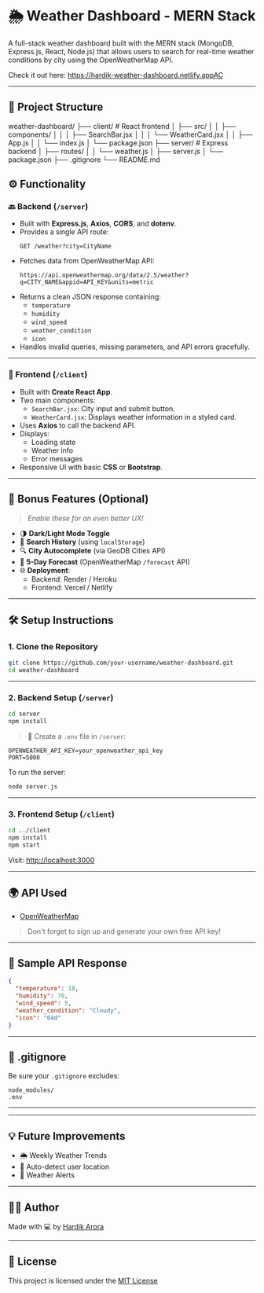 
# 🌦️ Weather Dashboard - MERN Stack

A full-stack weather dashboard built with the MERN stack (MongoDB, Express.js, React, Node.js) that allows users to search for real-time weather conditions by city using the OpenWeatherMap API.

Check it out here: https://hardik-weather-dashboard.netlify.appAC

---

## 📁 Project Structure


weather-dashboard/
├── client/                # React frontend
│   ├── src/
│   │   ├── components/
│   │   │   ├── SearchBar.jsx
│   │   │   └── WeatherCard.jsx
│   │   ├── App.js
│   │   └── index.js
│   └── package.json
├── server/                # Express backend
│   ├── routes/
│   │   └── weather.js
│   ├── server.js
│   └── package.json
├── .gitignore
└── README.md


## ⚙️ Functionality

### 🔙 Backend (`/server`)

- Built with **Express.js**, **Axios**, **CORS**, and **dotenv**.
- Provides a single API route:
  ```
  GET /weather?city=CityName
  ```
- Fetches data from OpenWeatherMap API:
  ```
  https://api.openweathermap.org/data/2.5/weather?q=CITY_NAME&appid=API_KEY&units=metric
  ```
- Returns a clean JSON response containing:
  - `temperature`
  - `humidity`
  - `wind_speed`
  - `weather_condition`
  - `icon`
- Handles invalid queries, missing parameters, and API errors gracefully.

---

### 🎨 Frontend (`/client`)

- Built with **Create React App**.
- Two main components:
  - `SearchBar.jsx`: City input and submit button.
  - `WeatherCard.jsx`: Displays weather information in a styled card.
- Uses **Axios** to call the backend API.
- Displays:
  - Loading state
  - Weather info
  - Error messages
- Responsive UI with basic **CSS** or **Bootstrap**.

---

## 🚀 Bonus Features (Optional)

> _Enable these for an even better UX!_

- 🌗 **Dark/Light Mode Toggle**
- 🧠 **Search History** (using `localStorage`)
- 🔍 **City Autocomplete** (via GeoDB Cities API)
- 📆 **5-Day Forecast** (OpenWeatherMap `/forecast` API)
- 🌐 **Deployment**:
  - Backend: Render / Heroku
  - Frontend: Vercel / Netlify

---

## 🛠️ Setup Instructions

### 1. Clone the Repository
```bash
git clone https://github.com/your-username/weather-dashboard.git
cd weather-dashboard
```

---

### 2. Backend Setup (`/server`)
```bash
cd server
npm install
```

> 🔐 Create a `.env` file in `/server`:
```env
OPENWEATHER_API_KEY=your_openweather_api_key
PORT=5000
```

To run the server:
```bash
node server.js
```

---

### 3. Frontend Setup (`/client`)
```bash
cd ../client
npm install
npm start
```

Visit: [http://localhost:3000](http://localhost:3000)

---

## 🌍 API Used

- [OpenWeatherMap](https://openweathermap.org/current)

> Don't forget to sign up and generate your own free API key!

---

## 🧪 Sample API Response

```json
{
  "temperature": 18,
  "humidity": 70,
  "wind_speed": 5,
  "weather_condition": "Cloudy",
  "icon": "04d"
}
```

---

## 📄 .gitignore

Be sure your `.gitignore` excludes:

```gitignore
node_modules/
.env
```

---
---

## 💡 Future Improvements

- 🌦 Weekly Weather Trends
- 📍 Auto-detect user location
- 🔔 Weather Alerts

---

## 🧑‍💻 Author

Made with 💻 by [Hardik Arora](https://github.com/hardik121121)

---

## 📄 License

This project is licensed under the [MIT License](LICENSE)

